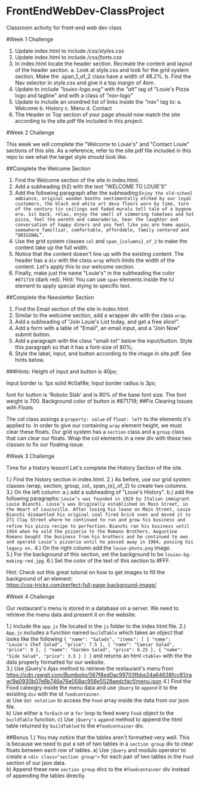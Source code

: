 # FrontEndWebDev-ClassProject
Classroom activity for front-end web dev class

#Week 1 Challenge

1. Update index.html to include _/css/styles.css_
2. Update index.html to include _/css/fonts.css_
3. In index.html locate the header section.  Recreate the content and layout of the header section.
    a. Look at style.css and look for the grid system section.  Make the .span_1_of_2 class have a width of 48.2%.
    b. Find the Nav selector in style.css and give it a top margin of 4em.
4. Update to include _"louies-logo.svg"_ with the _"alt"_ tag of "Louie's Pizza logo and tagline" and with a class of _"nav-logo"_
5. Update to include an unordred list of links inside the _"nav"_ tag to: 
    a. Welcome
    b. History
    c. Menu
    d. Contact
5. The Header or Top section of your page should now match the site according to the site.pdf file included in this project.

#Week 2 Challenge

This week we will complete the "Welcome to Louie's" and "Contact Louie" sections of this site.  As a reference,
refer to the site.pdf file included in this repo to see what the target style should look like.  

##Complete the Welcome Section

1. Find the Welcome section of the site in index.html.
2. Add a subheading (h2) with the text "WELCOME TO LOUIE'S"
3. Add the following paragraph after the subheading:```
    Enjoy the old-school ambiance, original wooden booths sentimentally etched by our loyal customers, the black and white art deco floors worn by time, turn of the century tin ceilings and faded murals tell tale of a bygone era. Sit back, relax, enjoy the smell of simmering tomatoes and hot pizza, feel the warmth and camaraderie, hear the laughter and conversation of happy diners and you feel like you are home again, somewhere familliar, comfortable, affordable, family centered and “ORIGINAL”. ```
4. Use the grid system classes `col` and `span_{columns}_of_2` to make the content take up the full width.  
5. Notice that the content doesn't line up with the existing content.  The header has a `div` with the class `wrap` which limits the width of the content.  Let's apply this to our welcome section.
6. Finally, make just the name "Louie's" in the subheading the color `#871719` (dark red).  Hint:  You can use `span` elements inside the `h2` element to apply special stying to specific text.

##Complete the Newsletter Section

1. Find the Email section of the site in index.html.
2. Similar to the welcome section, add a wrapper div with the class `wrap`.
3. Add a subheading of "Join Louie's List today, and get a free slice!".
4. Add a form with a lable of "Email", an email input, and a "Join Now" submit button.
5. Add a paragraph with the class "small-txt" below the input/button.  Style this paragraph so that it has a font-size of 80%;
6. Style the label, input, and button according to the image in site.pdf.  See hints below.

###Hints:
Height of input and button is 40px;

Input border is: 1px solid #c0af8e;
Input border radius is 3px;

font for button is 'Roboto Slab' and is 80% of the base font size.  The font weight is 700.
Background color of button is #871719;
##Fix Clearing Issues with Floats

The col class assings a `property: value` of `float: left` to the elements it's applied to.
In order to give our containing `wrap` element height, we must clear these floats.
Our grid system has a `section` class and a `group` class that can clear our floats.
Wrap the col elements in a new div with these two classes to fix our floating issue.  

#Week 3 Challenge

Time for a history lesson!  Let's complete the History Section of the site.

1.) Find the history section in index.html.
2.) As before, use our grid system classes (wrap, section, group, col_ span_{x}_of_2) to create two columns.  
3.) On the left column: 
    a.) add a subheading of "Louie's History".
    b.) add the following paragraphs:
    ```Louie’s was founded in 1929 by Italian immigrant Louie Bianchi. Louie’s was Originally established on Main Street, in the Heart of Louisville. After losing his lease on Main Street, Louie Bianchi dismantled his original coal fired brick oven and moved it to 271 Clay Street where he continued to run and grow his business and refine his pizza recipe to perfection.```
    ```Bianchi ran his business until 1954 when he sold the pizzeria to the Romano Brothers. Augustine Romano bought the business from his brothers and he continued to own and operate Louie’s pizzeria until he passed away in 1984, passing his legacy on.```
4.) On the right column add the `louie-photo.png` image.  
5.) For the background of this section, set the background to be `louies-bg-making-red.jpg`.
6.) Set the color of the text of this section to #FFF.

Hint: Check out this great tutorial on how to get images to fill the background of an element:  
https://css-tricks.com/perfect-full-page-background-image/

#Week 4 Challenge

Our restaurant's menu is stored in a database on a server.  We need to retrieve the menu data and present it on the website.  

1.) Include the `app.js` file located in the `js` folder to the index.html file.
2.) `App.js` includes a function named `buildTable` which takes an object that looks like the following
    ```{
      "name": "Salads",
      "items": [
        {
          "name": "Louie's Chef Salad",
          "price": 7.5
        },
        {
          "name": "Caesar Salad",
          "price": 9
        },
        {
          "name": "Garden Salad",
          "price": 6.25
        },
        {
          "name": "Side Salad",
          "price": 3.5
        }
      ]
    }```
    and returns an html `<table>` with the the data properly formatted for our website.  
3.) Use jQuery's Ajax method to retrieve the restaurant's menu from https://cdn.rawgit.com/Bumbolio/567f8ed0ac99703fbbe24a64638fcc81/raw/9a0930b07e6b746a76e058ac956e5528aedcfacf/menu.json
4.) Find the Food cateogry inside the menu data and use `jQuery` to `append` it to the exisiting `div` with the id `foodcontainer`.  
    a) Use `dot notation` to access the `Food` array inside the data from our json file.  
    b) Use either a `forEach` or a `for` loop to feed every `Food` object to the `buildTable` function.
    c) Use `jQuery's` `append` method to append the html table returned by `buildTabled` to the `#foodcontainer` div.

##Bonus
1.) You may notice that the tables aren't formatted very well.  This is because we need to put a set of two tables in a `section group` div to clear floats between each row of tables.
    a) Use `jQuery` and modulo operator to create a `<div class="section group">` for each pair of two tables in the `Food` section of our json data.  
    b) Append these new `section group` divs to the `#foodcontainer` div instead of appending the tables directly.  

    

